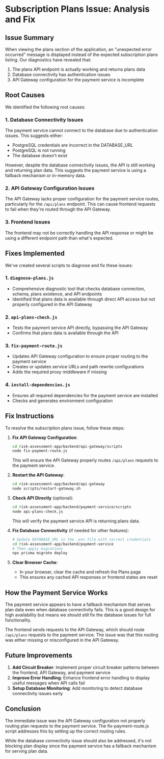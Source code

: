 # Subscription Plans Issue: Analysis and Fix

## Issue Summary

When viewing the plans section of the application, an "unexpected error occurred" message is displayed instead of the expected subscription plans listing. Our diagnostics have revealed that:

1. The plans API endpoint is actually working and returns plans data
2. Database connectivity has authentication issues
3. API Gateway configuration for the payment service is incomplete

## Root Causes

We identified the following root causes:

### 1. Database Connectivity Issues

The payment service cannot connect to the database due to authentication issues. This suggests either:
- PostgreSQL credentials are incorrect in the DATABASE_URL
- PostgreSQL is not running
- The database doesn't exist

However, despite the database connectivity issues, the API is still working and returning plan data. This suggests the payment service is using a fallback mechanism or in-memory data.

### 2. API Gateway Configuration Issues

The API Gateway lacks proper configuration for the payment service routes, particularly for the `/api/plans` endpoint. This can cause frontend requests to fail when they're routed through the API Gateway.

### 3. Frontend Issues

The frontend may not be correctly handling the API response or might be using a different endpoint path than what's expected.

## Fixes Implemented

We've created several scripts to diagnose and fix these issues:

### 1. `diagnose-plans.js`
- Comprehensive diagnostic tool that checks database connection, schema, plans existence, and API endpoints
- Identified that plans data is available through direct API access but not properly configured in the API Gateway

### 2. `api-plans-check.js`
- Tests the payment service API directly, bypassing the API Gateway
- Confirms that plans data is available through the API

### 3. `fix-payment-route.js`
- Updates API Gateway configuration to ensure proper routing to the payment service
- Creates or updates service URLs and path rewrite configurations
- Adds the required proxy middleware if missing

### 4. `install-dependencies.js`
- Ensures all required dependencies for the payment service are installed
- Checks and generates environment configuration

## Fix Instructions

To resolve the subscription plans issue, follow these steps:

1. **Fix API Gateway Configuration**:
   ```bash
   cd risk-assessment-app/backend/api-gateway/scripts
   node fix-payment-route.js
   ```
   This will ensure the API Gateway properly routes `/api/plans` requests to the payment service.

2. **Restart the API Gateway**:
   ```bash
   cd risk-assessment-app/backend/api-gateway
   node scripts/restart-gateway.sh
   ```

3. **Check API Directly** (optional):
   ```bash
   cd risk-assessment-app/backend/payment-service/scripts
   node api-plans-check.js
   ```
   This will verify the payment service API is returning plans data.

4. **Fix Database Connectivity** (if needed for other features):
   ```bash
   # Update DATABASE_URL in the .env file with correct credentials
   cd risk-assessment-app/backend/payment-service
   # Then apply migrations
   npx prisma migrate deploy
   ```

5. **Clear Browser Cache**:
   - In your browser, clear the cache and refresh the Plans page
   - This ensures any cached API responses or frontend states are reset

## How the Payment Service Works

The payment service appears to have a fallback mechanism that serves plan data even when database connectivity fails. This is a good design for high availability but means we should still fix the database issues for full functionality.

The frontend sends requests to the API Gateway, which should route `/api/plans` requests to the payment service. The issue was that this routing was either missing or misconfigured in the API Gateway.

## Future Improvements

1. **Add Circuit Breaker**: Implement proper circuit breaker patterns between the frontend, API Gateway, and payment service
2. **Improve Error Handling**: Enhance frontend error handling to display useful messages when API calls fail
3. **Setup Database Monitoring**: Add monitoring to detect database connectivity issues early

## Conclusion

The immediate issue was the API Gateway configuration not properly routing plan requests to the payment service. The fix-payment-route.js script addresses this by setting up the correct routing rules.

While the database connectivity issue should also be addressed, it's not blocking plan display since the payment service has a fallback mechanism for serving plan data.
